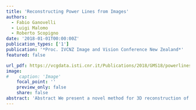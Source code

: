 ```yaml
---
title: 'Reconstructing Power Lines from Images'
authors:
  - Fabio Ganovelli
  - Luigi Malomo
  - Roberto Scopigno
date: '2018-01-01T00:00:00Z'
publication_types: ['1']
publication: '*Proc. IVCNZ Image and Vision Conference New Zealand*'
featured: false

url_pdf: https://vcgdata.isti.cnr.it/Publications/2018/GMS18/powerlines.pdf
image:
#    caption: 'Image'
    focal_point: ''
    preview_only: false
    share: false
abstract: 'Abstract We present a novel method for 3D reconstruction of overhead power lines from a few images. The solution to this problem has a deep impact over the strategies adopted to monitor the many thousand kilometres of powerlines innervating our countries;currently, the only effective solution is based on the use of high-end laser scanners mounted on drones. The difficulty with image-based 3D reconstruction algorithms is that images of wires of the power lines typically do not have point features to match among different images. We leverage on a few assumptions that can be made on the power lines case and define an ad-hoc strategy for solving the problem. We first use a Structure from Motion algorithm to retrieve the approximate camera poses and then formulate a minimization problem to simultaneously define a 3D wire hypothesis and refine the camera poses so that the projections of that wire are consistent on the supporting images.'
---
```

